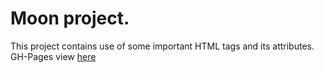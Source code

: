 # Moon project.
This project contains use of some important HTML tags and its attributes.
GH-Pages view [here](https://panc0046.github.io/moon/)
